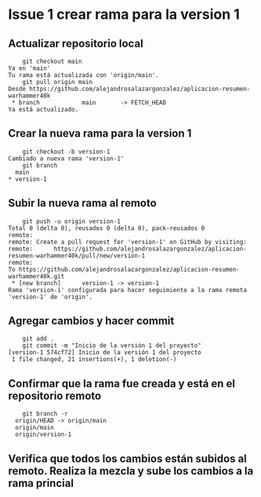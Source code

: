 # Issue 1 crear rama para la version 1
## Actualizar repositorio local
```code
    git checkout main 
Ya en 'main'
Tu rama está actualizada con 'origin/main'.
    git pull origin main
Desde https://github.com/alejandrosalazargonzalez/aplicacion-resumen-warhammer40k
 * branch            main       -> FETCH_HEAD
Ya está actualizado.
```
## Crear la nueva rama para la version 1
```code
    git checkout -b version-1
Cambiado a nueva rama 'version-1'  
    git branch 
  main
* version-1
```
## Subir la nueva rama al remoto
```code
    git push -u origin version-1
Total 0 (delta 0), reusados 0 (delta 0), pack-reusados 0
remote: 
remote: Create a pull request for 'version-1' on GitHub by visiting:
remote:      https://github.com/alejandrosalazargonzalez/aplicacion-resumen-warhammer40k/pull/new/version-1
remote: 
To https://github.com/alejandrosalazargonzalez/aplicacion-resumen-warhammer40k.git
 * [new branch]      version-1 -> version-1
Rama 'version-1' configurada para hacer seguimiento a la rama remota 'version-1' de 'origin'.
```
## Agregar cambios y hacer commit
```code
    git add .
    git commit -m "Inicio de la versión 1 del proyecto"
[version-1 574cf72] Inicio de la versión 1 del proyecto
 1 file changed, 21 insertions(+), 1 deletion(-)
```
## Confirmar que la rama fue creada y está en el repositorio remoto
```code
    git branch -r
  origin/HEAD -> origin/main
  origin/main
  origin/version-1
```
## Verifica que todos los cambios están subidos al remoto. Realiza la mezcla y sube los cambios a la rama princial